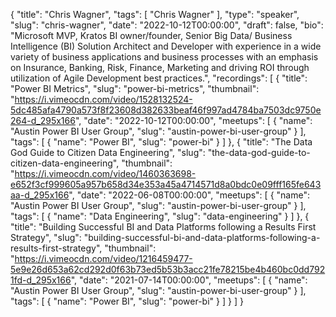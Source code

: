 {
  "title": "Chris Wagner",
  "tags": [
    "Chris Wagner"
  ],
  "type": "speaker",
  "slug": "chris-wagner",
  "date": "2022-10-12T00:00:00",
  "draft": false,
  "bio": "Microsoft MVP, Kratos BI owner/founder, Senior Big Data/ Business Intelligence (BI) Solution Architect and Developer with experience in a wide variety of business applications and business processes with an emphasis on Insurance, Banking, Risk, Finance, Marketing and driving ROI through utilization of Agile Development best practices.",
  "recordings": [
    {
      "title": "Power BI Metrics",
      "slug": "power-bi-metrics",
      "thumbnail": "https://i.vimeocdn.com/video/1528132524-5dc485afa4790a573f8f23608d382633beaf46f997ad4784ba7503dc9750e264-d_295x166",
      "date": "2022-10-12T00:00:00",
      "meetups": [
        {
          "name": "Austin Power BI User Group",
          "slug": "austin-power-bi-user-group"
        }
      ],
      "tags": [
        {
          "name": "Power BI",
          "slug": "power-bi"
        }
      ]
    },
    {
      "title": "The Data God Guide to Citizen Data Engineering",
      "slug": "the-data-god-guide-to-citizen-data-engineering",
      "thumbnail": "https://i.vimeocdn.com/video/1460363698-e652f3cf999605a957b658d34e353a45a4714571d8a0bdc0e09fff165fe643aa-d_295x166",
      "date": "2022-06-08T00:00:00",
      "meetups": [
        {
          "name": "Austin Power BI User Group",
          "slug": "austin-power-bi-user-group"
        }
      ],
      "tags": [
        {
          "name": "Data Engineering",
          "slug": "data-engineering"
        }
      ]
    },
    {
      "title": "Building Successful BI and Data Platforms following a Results First Strategy",
      "slug": "building-successful-bi-and-data-platforms-following-a-results-first-strategy",
      "thumbnail": "https://i.vimeocdn.com/video/1216459477-5e9e26d653a62cd292d0f63b73ed5b53b3acc21fe78215be4b460bc0dd7921fd-d_295x166",
      "date": "2021-07-14T00:00:00",
      "meetups": [
        {
          "name": "Austin Power BI User Group",
          "slug": "austin-power-bi-user-group"
        }
      ],
      "tags": [
        {
          "name": "Power BI",
          "slug": "power-bi"
        }
      ]
    }
  ]
}
